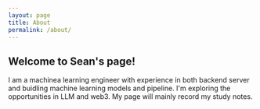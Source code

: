 ```yaml
---
layout: page
title: About
permalink: /about/
---
```


## Welcome to Sean's page! 

I am a machinea learning engineer with experience in both backend server and buidling machine learning models and pipeline.
I'm exploring the opportunities in LLM and web3.
My page will mainly record my study notes.
